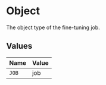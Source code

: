 # Object

The object type of the fine-tuning job.


## Values

| Name  | Value |
| ----- | ----- |
| `JOB` | job   |